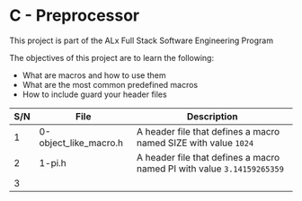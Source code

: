 # C - Preprocessor

This project is part of the ALx Full Stack Software Engineering Program

The objectives of this project are to learn the following:
- What are macros and how to use them
- What are the most common predefined macros
- How to include guard your header files

| S/N | File | Description |
| --- | ---- | ----------- |
| 1 | 0-object_like_macro.h | A header file that defines a macro named SIZE with value `1024` |
| 2 | 1-pi.h | A header file that defines a macro named PI with value `3.14159265359` |
| 3 | 
